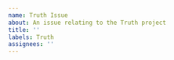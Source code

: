 ```yaml
---
name: Truth Issue
about: An issue relating to the Truth project
title: ''
labels: Truth
assignees: ''
---
```

